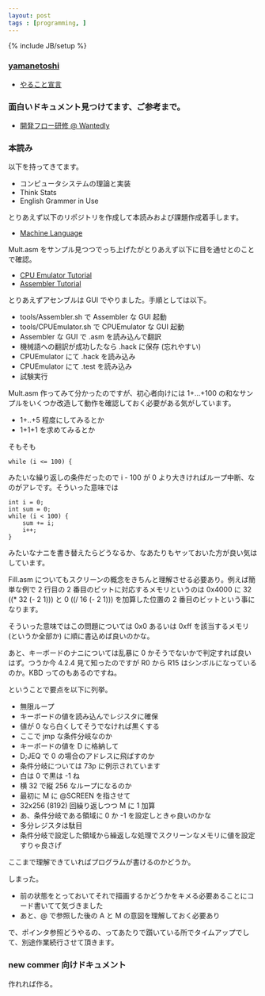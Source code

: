 ```yaml
---
layout: post
tags : [programming, ]
---
```

{% include JB/setup %}

### [yamanetoshi](https://yamanetoshi.github.io/)

* [やること宣言](https://github.com/OkinawaDevOps/okinawadevops.github.com/issues/116)

### 面白いドキュメント見つけてます、ご参考まで。

- [開発フロー研修 @ Wantedly](http://qiita.com/awakia/items/c571e93e96a1ec28044f)

### 本読み

以下を持ってきてます。

- コンピュータシステムの理論と実装
- Think Stats
- English Grammer in Use

とりあえず以下のリポジトリを作成して本読みおよび課題作成着手します。

- [Machine Language](https://github.com/yamanetoshi/MachineLanguage)

Mult.asm をサンプル見つつでっち上げたがとりあえず以下に目を通せとのことで確認。

- [CPU Emulator Tutorial](http://www.nand2tetris.org/tutorials/PDF/CPU%20Emulator%20Tutorial.pdf)
- [Assembler Tutorial](http://www.nand2tetris.org/tutorials/PDF/Assembler%20Tutorial.pdf)

とりあえずアセンブルは GUI でやりました。手順としては以下。

- tools/Assembler.sh で Assembler な GUI 起動
- tools/CPUEmulator.sh で CPUEmulator な GUI 起動
- Assembler な GUI で .asm を読み込んで翻訳
- 機械語への翻訳が成功したなら .hack に保存 (忘れやすい)
- CPUEmulator にて .hack を読み込み
- CPUEmulator にて .test を読み込み
- 試験実行

Mult.asm 作ってみて分かったのですが、初心者向けには 1+...+100 の和なサンプルをいくつか改造して動作を確認しておく必要がある気がしています。

- 1+..+5 程度にしてみるとか
- 1+1+1 を求めてみるとか

そもそも

    while (i <= 100) {

みたいな繰り返しの条件だったので i - 100 が 0 より大きければループ中断、なのがアレです。そういった意味では

    int i = 0;
    int sum = 0;
    while (i < 100) {
        sum += i;
        i++;
    }

みたいなナニを書き替えたらどうなるか、なあたりもヤッておいた方が良い気はしています。

Fill.asm についてもスクリーンの概念をきちんと理解させる必要あり。例えば簡単な例で 2 行目の 2 番目のビットに対応するメモリというのは 0x4000 に 32 ((* 32 (- 2 1))) と 0 ((/ 16 (- 2 1))) を加算した位置の 2 番目のビットという事になります。

そういった意味ではこの問題については 0x0 あるいは 0xff を該当するメモリ (というか全部か) に順に書込めば良いのかな。

あと、キーボードのナニについては乱暴に 0 かそうでないかで判定すれば良いはず。つうか今 4.2.4 見て知ったのですが R0 から R15 はシンボルになっているのか。KBD ってのもあるのですね。

ということで要点を以下に列挙。

- 無限ループ
- キーボードの値を読み込んでレジスタに確保
- 値が 0 なら白くしてそうでなければ黒くする
- ここで jmp な条件分岐なのか
- キーボードの値を D に格納して
- D;JEQ で 0 の場合のアドレスに飛ばすのか
- 条件分岐については 73p に例示されています
- 白は 0 で黒は -1 ね
- 横 32 で縦 256 なループになるのか
- 最初に M に @SCREEN を指させて
- 32x256 (8192) 回繰り返しつつ M に 1 加算
- あ、条件分岐である領域に 0 か -1 を設定しときゃ良いのかな
- 多分レジスタは駄目
- 条件分岐で設定した領域から繰返しな処理でスクリーンなメモリに値を設定すりゃ良さげ

ここまで理解できていればプログラムが書けるのかどうか。

しまった。

- 前の状態をとっておいてそれで描画するかどうかをキメる必要あることにコード書いてて気づきました
- あと、@ で参照した後の A と M の意図を理解しておく必要あり

で、ポインタ参照どうやるの、ってあたりで躓いている所でタイムアップでして、別途作業続行させて頂きます。

### new commer  向けドキュメント

作れれば作る。
